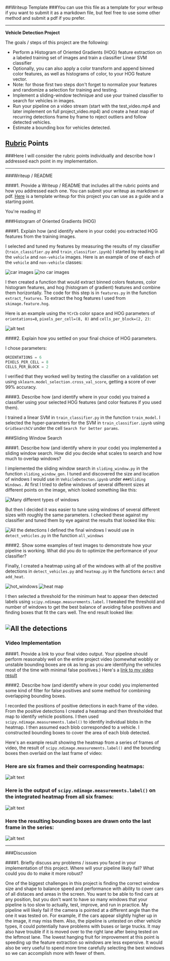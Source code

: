 ##Writeup Template
###You can use this file as a template for your writeup if you want to submit it as a markdown file, but feel free to use some other method and submit a pdf if you prefer.

---

**Vehicle Detection Project**

The goals / steps of this project are the following:

* Perform a Histogram of Oriented Gradients (HOG) feature extraction on a labeled training set of images and train a classifier Linear SVM classifier
* Optionally, you can also apply a color transform and append binned color features, as well as histograms of color, to your HOG feature vector. 
* Note: for those first two steps don't forget to normalize your features and randomize a selection for training and testing.
* Implement a sliding-window technique and use your trained classifier to search for vehicles in images.
* Run your pipeline on a video stream (start with the test_video.mp4 and later implement on full project_video.mp4) and create a heat map of recurring detections frame by frame to reject outliers and follow detected vehicles.
* Estimate a bounding box for vehicles detected.

[//]: # (Image References)
[image1]: ./examples/car_not_car.png
[image2]: ./examples/HOG_example.jpg
[image3]: ./examples/sliding_windows.jpg
[image4]: ./examples/sliding_window.jpg
[image5]: ./examples/bboxes_and_heat.png
[image6]: ./examples/labels_map.png
[image7]: ./examples/output_bboxes.png
[video1]: ./project_video.mp4

[all_windows]: ./writeup_images/all_windows.png
[candidate_detections]: ./writeup_images/candidate_detections.png
[car_images]: ./writeup_images/car-images.png
[no_car_images]: ./writeup_images/no-car-images.png
[detections]: ./writeup_images/detections.png
[detections_many]: ./writeup_images/detections_many.png
[heat_map]: ./writeup_images/heat_map.png
[hot_windows]: ./writeup_images/hot_windows.png
[overlapping_windows]: ./writeup_images/overlapping_windows.png
[yellow_candidates]: ./writeup_images/yellow_candidates yellow_candidates.png

## [Rubric](https://review.udacity.com/#!/rubrics/513/view) Points
###Here I will consider the rubric points individually and describe how I addressed each point in my implementation.  

---
###Writeup / README

####1. Provide a Writeup / README that includes all the rubric points and how you addressed each one.  You can submit your writeup as markdown or pdf.  [Here](https://github.com/udacity/CarND-Vehicle-Detection/blob/master/writeup_template.md) is a template writeup for this project you can use as a guide and a starting point.  

You're reading it!

###Histogram of Oriented Gradients (HOG)

####1. Explain how (and identify where in your code) you extracted HOG features from the training images.


I selected and tuned my features by measuring the results of my classifier (`train_classifier.py` and `train_classifier.ipynb`)
I started by reading  in all the `vehicle` and `non-vehicle` images.  Here is an example of one of each of the `vehicle` and `non-vehicle` classes:

![car images][car_images]
![no car images][no_car_images]

I then created a function that would extract binned colors features, color histogram features, and hog (histogram of gradient) features and combine them horizontally.
The code for this step is in `features.py` in the function `extract_features`. To extract the hog features I used from `skimage.feature.hog`.


Here is an example using the `YCrCb` color space and HOG parameters of `orientations=8`, `pixels_per_cell=(8, 8)` and `cells_per_block=(2, 2)`:

![alt text][image2]

####2. Explain how you settled on your final choice of HOG parameters.

I chose parameters:

```python
ORIENTATIONS = 6
PIXELS_PER_CELL = 8
CELLS_PER_BLOCK = 2
```
I verified that they worked well by testing the classifier on a validation set using `sklearn.model_selection.cross_val_score`,
getting a score of over 99% accuracy.

####3. Describe how (and identify where in your code) you trained a classifier using your selected HOG features (and color features if you used them).

I trained a linear SVM in `train_classifier.py` in the function `train_model`. 
I selected the hyper-parameters for the SVM in `train_classifier.ipynb` using `GridSearchCV` under the cell `Search for better params`.


###Sliding Window Search

####1. Describe how (and identify where in your code) you implemented a sliding window search.  How did you decide what scales to search and how much to overlap windows?

I implemented the sliding window search in `sliding_window.py` in the function `sliding_window_gen`.
I tuned and discovered the size and location of windows I would use in `VehicleDetecton.ipynb` under `###Sliding Windows.`
At first I tried to define windows of several different sizes at different points on the image, which looked something like this:

![Many different types of windows][all_windows]

But then I decided it was easier to tune using windows of several different sizes with roughly the same parameters. 
I checked these against my classifier and tuned them by eye against the results that looked like this:

![All the detections][candidate_detections]
I defined the final windows I would use in `detect_vehicles.py` in the function `all_windows`

####2. Show some examples of test images to demonstrate how your pipeline is working.  What did you do to optimize the performance of your classifier?

Finally, I created a heatmap using all of the windows with all of the positive detections in `detect_vehicles.py` and `heatmap.py` 
in the functions `detect` and `add_heat`. 

![hot_windows][hot_windows]
![heat map][heat_map]

I then selected a threshold for the minimum heat to appear then detected labels using `scipy.ndimage.measurements.label`.
I tweaked the threshold and number of windows to get the best balance of avoiding false positives and finding boxes that
fit the cars well. The end result looked like:

![All the detections][detections_many]
---

### Video Implementation

####1. Provide a link to your final video output.  Your pipeline should perform reasonably well on the entire project video (somewhat wobbly or unstable bounding boxes are ok as long as you are identifying the vehicles most of the time with minimal false positives.)
Here's a [link to my video result](./output_videos/project_video.mp4)


####2. Describe how (and identify where in your code) you implemented some kind of filter for false positives and some method for combining overlapping bounding boxes.

I recorded the positions of positive detections in each frame of the video.  From the positive detections I created a heatmap and then thresholded that map to identify vehicle positions.  I then used `scipy.ndimage.measurements.label()` to identify individual blobs in the heatmap.  I then assumed each blob corresponded to a vehicle.  I constructed bounding boxes to cover the area of each blob detected.  

Here's an example result showing the heatmap from a series of frames of video, the result of `scipy.ndimage.measurements.label()` and the bounding boxes then overlaid on the last frame of video:

### Here are six frames and their corresponding heatmaps:

![alt text][image5]

### Here is the output of `scipy.ndimage.measurements.label()` on the integrated heatmap from all six frames:
![alt text][image6]

### Here the resulting bounding boxes are drawn onto the last frame in the series:
![alt text][image7]


---

###Discussion

####1. Briefly discuss any problems / issues you faced in your implementation of this project.  Where will your pipeline likely fail?  What could you do to make it more robust?

One of the biggest challenges in this project is finding the correct window size and shape to balance speed and performance with
ability to cover cars of all distaces and areas in the screen. You want to be able to find cars at any position, but you don't
want to have so many windows that your pipeline is too slow to actually, test, improve, and run in practice.
My pipeline will likely fail if the camera is pointed at a different angle than the one it was tested on. For example,
if the cars appear slightly higher up in the image, it may miss them. Also, the pipeline is untested on other vehicle types,
it could potentially have problems with buses or large trucks. It may also have trouble if it is moved over to the right lane after being tested on the leftmost lane.
The lowest hanging fruit for improvement at this point is speeding up the feature extraction so windows are less expensive. It would also
be very useful to spend more time carefully selecting the best windows so we can accomplish more with fewer of them.

